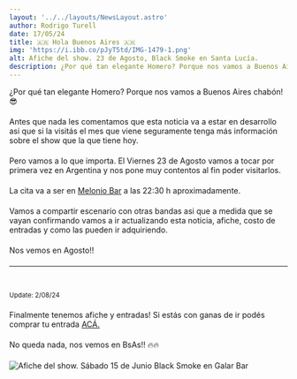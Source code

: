 ```yaml
---
layout: '../../layouts/NewsLayout.astro'
author: Rodrigo Turell
date: 17/05/24
title: 🇦🇷 Hola Buenos Aires 🇦🇷
img: 'https://i.ibb.co/pJyT5td/IMG-1479-1.png'
alt: Afiche del show. 23 de Agosto, Black Smoke en Santa Lucía. 
description: ¿Por qué tan elegante Homero? Porque nos vamos a Buenos Aires chabón! Antes que nada les comentamos que esta noticia...
---
```


¿Por qué tan elegante Homero?
Porque nos vamos a Buenos Aires chabón! 😎

Antes que nada les comentamos que esta noticia va a estar en desarrollo asi que si la visitás el mes que viene seguramente tenga más información sobre el show que la que tiene hoy. 

Pero vamos a lo que importa. El Viernes 23 de Agosto vamos a tocar por primera vez en Argentina y nos pone muy contentos al fin poder visitarlos.

La cita va a ser en <a href="https://www.instagram.com/meloniobar/" target="_blank">Melonio Bar</a> a las 22:30 h aproximadamente. 

Vamos a compartir escenario con otras bandas asi que a medida que se vayan confirmando vamos a ir actualizando esta noticia, afiche, costo de entradas y como las pueden ir adquiriendo. 

Nos vemos en Agosto!!

--- 
<br>

<small>Update: 2/08/24</small>

Finalmente tenemos afiche y entradas! Si estás con ganas de ir podés comprar tu entrada <a href="https://centralticket.net/event/3066?prefer=155209" target="_blank">ACÁ.</a>

No queda nada, nos vemos en BsAs!!  🔥🔥 


![Afiche del show. Sábado 15 de Junio Black Smoke en Galar Bar](https://i.ibb.co/F03vPbr/Afiche-Melonio-Bar.jpg)





<style>

    .object-top {
     object-position: center;
    }

    p {
     margin-bottom: 20px;
    }

    span, a  {
        color: var(--color-link);
    }

</style>

